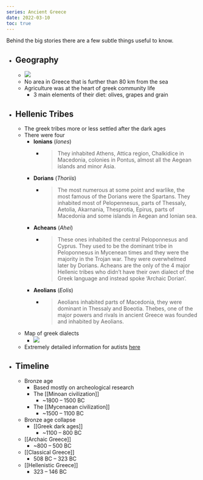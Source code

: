 ```yaml
---
series: Ancient Greece
date: 2022-03-10
toc: true
---
```


Behind the big stories there are a few subtle things useful to know.
 
 - ## Geography
    - ![](https://firebasestorage.googleapis.com/v0/b/firescript-577a2.appspot.com/o/imgs%2Fapp%2FVitecek%2FzPVH76nfNV.png?alt=media&token=1e36f2fa-8475-4d17-94ac-07a81df38459)
    - No area in Greece that is further than 80 km from the sea
    - Agriculture was at the heart of greek community life
        - 3 main elements of their diet: olives, grapes and grain

- ## Hellenic Tribes
	- The greek tribes more or less settled after the dark ages
	- There were four
		- **Ionians** (*Iones*)
			- > They inhabited Athens, Attica region, Chalkidice in Macedonia, colonies in Pontus, almost all the Aegean islands and minor Asia.
		- **Dorians** (*Thoriis*)	
			- > The most numerous at some point and warlike, the most famous of the Dorians were the Spartans. They inhabited most of Pelopennesus, parts of Thessaly, Aetolia, Akarnania, Thesprotia, Epirus, parts of Macedonia and some islands in Aegean and Ionian sea.
		- **Acheans** (*Ahei*)
			- > These ones inhabited the central Peloponnesus and Cyprus. They used to be the dominant tribe in Peloponnesus in Mycenean times and they were the majority in the Trojan war. They were overwhelmed later by Dorians. Acheans are the only of the 4 major Hellenic tribes who didn’t have their own dialect of the Greek language and instead spoke ‘Archaic Dorian’.
		- **Aeolians** (*Eolis*)
			- > Aeolians inhabited parts of Macedonia, they were dominant in Thessaly and Boeotia. Thebes, one of the major powers and rivals in ancient Greece was founded and inhabited by Aeolians.
	- Map of greek dialects
		- ![](https://firebasestorage.googleapis.com/v0/b/firescript-577a2.appspot.com/o/imgs%2Fapp%2FVitecek%2FR9yFeugRYY.png?alt=media&token=153ccda1-4ce2-4c11-a750-2e10dbea369f)
	- Extremely detailed information for autists [here](https://en.wikipedia.org/wiki/List_of_ancient_Greek_tribes)

- ## Timeline
	- Bronze age
		- Based mostly on archeological research
		- The [[Minoan civilization]]
			- ~1800 – 1500 BC
		- The [[Mycenaean civilization]]
			- ~1500 – 1100 BC
	- Bronze age collapse
		- [[Greek dark ages]]
			- ~1100 – 800 BC
	- [[Archaic Greece]]
		- ~800 – 500 BC
	- [[Classical Greece]]
		- 508 BC – 323 BC
	- [[Hellenistic Greece]]
		- 323 – 146 BC